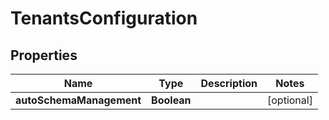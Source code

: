 

# TenantsConfiguration


## Properties

| Name | Type | Description | Notes |
|------------ | ------------- | ------------- | -------------|
|**autoSchemaManagement** | **Boolean** |  |  [optional] |



